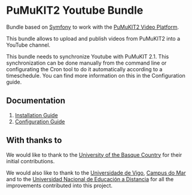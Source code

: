 PuMuKIT2 Youtube Bundle
=======================

Bundle based on [Symfony](http://symfony.com/) to work with the [PuMuKIT2 Video Platform](https://github.com/campusdomar/PuMuKIT2/blob/2.1.x/README.md).

This bundle allows to upload and publish videos from PuMuKIT2 into a YouTube channel.

This bundle needs to synchronize Youtube with PuMuKIT 2.1. This synchronization can be done manually from the command line or configurating the Cron tool to do it automatically according to a timeschedule. You can find more information on this in the Configuration guide.


Documentation
-------------

1. [Installation Guide](Resources/doc/InstallationGuide.md)
2. [Configuration Guide](Resources/doc/ConfigurationGuide.md)


With thanks to
--------------

We would like to thank to the [University of the Basque Country](http://www.ehu.eus/en/en-home)
for their initial contributions.

We would also like to thank to the [Universidade de Vigo](http://uvigo.es/uvigo_en/index.html),
[Campus do Mar](http://campusdomar.es/en/) and to the
[Universidad Nacional de Educación a Distancia](http://www.uned.es/) for all the improvements
contributed into this project.

